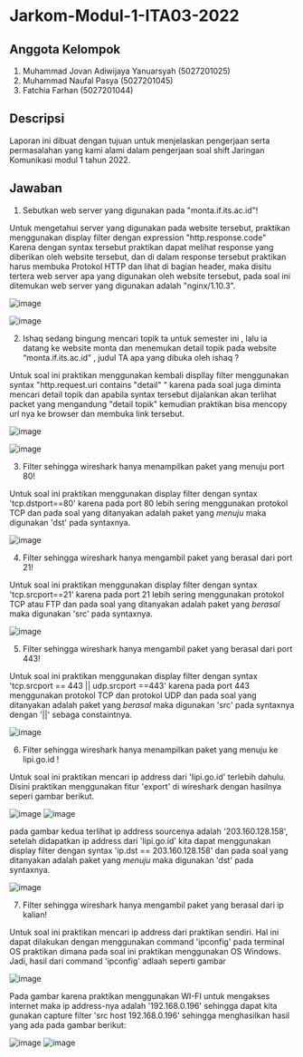 # Jarkom-Modul-1-ITA03-2022
## Anggota Kelompok
1. Muhammad Jovan Adiwijaya Yanuarsyah (5027201025)
2. Muhammad Naufal Pasya (5027201045)
3. Fatchia Farhan (5027201044)

## Descripsi
Laporan ini dibuat dengan tujuan untuk menjelaskan pengerjaan serta permasalahan yang kami alami dalam pengerjaan soal shift Jaringan Komunikasi modul 1 tahun 2022.

## Jawaban

1. Sebutkan web server yang digunakan pada "monta.if.its.ac.id"! 

Untuk mengetahui server yang digunakan pada website tersebut, praktikan menggunakan display filter dengan expression "http.response.code" Karena dengan syntax tersebut praktikan dapat melihat response yang diberikan oleh website tersebut, dan di dalam response tersebut praktikan harus membuka Protokol HTTP dan lihat di bagian header, maka disitu tertera web server apa yang digunakan oleh website tersebut, pada soal ini ditemukan web server yang digunakan adalah "nginx/1.10.3".

![image](https://user-images.githubusercontent.com/90240809/191941994-f2fb35d2-32fc-462d-b3b2-373608936b08.png)

![image](https://user-images.githubusercontent.com/90240809/191942096-7d3f05b4-86b3-48bf-8892-4d819065cfda.png)


2. Ishaq sedang bingung mencari topik ta untuk semester ini , lalu ia datang ke website monta dan menemukan detail topik pada website “monta.if.its.ac.id” , judul TA apa yang dibuka oleh ishaq ?

Untuk soal ini praktikan menggunakan kembali displlay filter menggunakan syntax "http.request.uri contains "detail" " karena pada soal juga diminta mencari detail topik dan apabila syntax tersebut dijalankan akan terlihat packet yang mengandung "detail topik" kemudian praktikan bisa mencopy url nya ke browser dan membuka link tersebut.

![image](https://user-images.githubusercontent.com/90240809/191942793-7ac5eed6-b02b-4b95-abf9-e5da2bdbe8a7.png)

![image](https://user-images.githubusercontent.com/90240809/191942857-c07c0920-afc9-4e21-8160-3908bf4bee1d.png)


3. Filter sehingga wireshark hanya menampilkan paket yang menuju port 80!

Untuk soal ini praktikan menggunakan display filter dengan syntax 'tcp.dstport==80' karena pada port 80 lebih sering menggunakan protokol TCP dan pada soal yang ditanyakan adalah paket yang *menuju* maka digunakan 'dst' pada syntaxnya.

![image](https://user-images.githubusercontent.com/90241858/191947285-b260b866-5e81-4981-a823-46cf7ce2e6d5.png)


4. Filter sehingga wireshark hanya mengambil paket yang berasal dari port 21!

Untuk soal ini praktikan menggunakan display filter dengan syntax 'tcp.srcport==21' karena pada port 21 lebih sering menggunakan protokol TCP atau FTP dan pada soal yang ditanyakan adalah paket yang *berasal* maka digunakan 'src' pada syntaxnya.

![image](https://user-images.githubusercontent.com/90241858/191947613-3655ab73-1495-4ceb-a439-39601ac32c30.png)


5. Filter sehingga wireshark hanya mengambil paket yang berasal dari port 443!

Untuk soal ini praktikan menggunakan display filter dengan syntax 'tcp.srcport == 443 || udp.srcport ==443' karena pada port 443 menggunakan protokol TCP dan protokol UDP dan pada soal yang ditanyakan adalah paket yang *berasal* maka digunakan 'src' pada syntaxnya dengan '||' sebaga constaintnya.

![image](https://user-images.githubusercontent.com/90241858/191947981-1683addb-3cd6-43b0-bda1-6a305c188f29.png)


6. Filter sehingga wireshark hanya menampilkan paket yang menuju ke lipi.go.id !

Untuk soal ini praktikan mencari ip address dari 'lipi.go.id' terlebih dahulu. Disini praktikan menggunakan fitur 'export' di wireshark dengan hasilnya seperi gambar berikut.

![image](https://user-images.githubusercontent.com/90241858/191948468-f14b1ad0-9aa5-4866-ae1d-2828f2f2a0cf.png)
![image](https://user-images.githubusercontent.com/90241858/191948399-f128ad42-7956-412d-befd-fb947774220d.png)

pada gambar kedua terlihat ip address sourcenya adalah '203.160.128.158', setelah didapatkan ip address dari 'lipi.go.id' kita dapat menggunakan display filter dengan syntax 'ip.dst == 203.160.128.158' dan pada soal yang ditanyakan adalah paket yang *menuju* maka digunakan 'dst' pada syntaxnya.

![image](https://user-images.githubusercontent.com/90241858/191949015-be242832-9a34-44e4-8c57-78edda85c108.png)


7. Filter sehingga wireshark hanya mengambil paket yang berasal dari ip kalian!

Untuk soal ini praktikan mencari ip address dari praktikan sendiri. Hal ini dapat dilakukan dengan menggunakan command 'ipconfig' pada terminal OS praktikan dimana pada soal ini praktikan menggunakan OS Windows. Jadi, hasil dari command 'ipconfig' adlaah seperti gambar

![image](https://user-images.githubusercontent.com/90241858/191949387-373d671f-76ff-4125-b92f-9ff08674378e.png)

Pada gambar karena praktikan menggunakan WI-FI untuk mengakses internet maka ip address-nya adalah '192.168.0.196' sehingga dapat kita gunakan capture filter 'src host 192.168.0.196' sehingga menghasilkan hasil yang ada pada gambar berikut:

![image](https://user-images.githubusercontent.com/90241858/191949820-923e40da-43be-42f6-8c23-b6d92ec39f5e.png)
![image](https://user-images.githubusercontent.com/90241858/191949863-c8f152f0-838b-4974-90a5-1cf1faaa0761.png)




